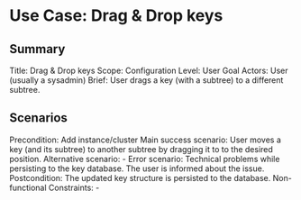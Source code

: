# Use Case: Drag & Drop keys

## Summary

Title: Drag & Drop keys
Scope: Configuration
Level: User Goal
Actors: User (usually a sysadmin)
Brief: User drags a key (with a subtree) to a different subtree.

## Scenarios

Precondition: Add instance/cluster
Main success scenario: User moves a key (and its subtree) to another subtree by dragging it to to the desired position.
Alternative scenario: -
Error scenario: Technical problems while persisting to the key database. The user is informed about the issue.
Postcondition: The updated key structure is persisted to the database.
Non-functional Constraints: -
